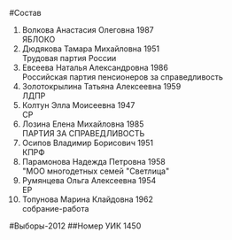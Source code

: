 #Состав
1. Волкова Анастасия Олеговна 1987   
    ЯБЛОКО
2. Дюдякова Тамара Михайловна 1951   
    Трудовая партия России
3. Евсеева Наталья Александровна 1986   
    Российская партия пенсионеров за справедливость
4. Золотокрылина Татьяна Алексеевна 1959   
    ЛДПР
5. Колтун Элла Моисеевна 1947   
    СР
6. Лозина Елена Михайловна 1985   
    ПАРТИЯ ЗА СПРАВЕДЛИВОСТЬ
7. Осипов Владимир Борисович 1951   
    КПРФ
8. Парамонова Надежда Петровна 1958   
    "МОО многодетных семей "Светлица"
9. Румянцева Ольга Алексеевна 1954   
    ЕР
10. Топунова Марина Клайдовна 1962   
    собрание-работа

#Выборы-2012
##Номер УИК
1450